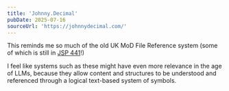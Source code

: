 ```yaml
---
title: 'Johnny.Decimal'
pubDate: 2025-07-16
sourceUrl: 'https://johnnydecimal.com/'
---
```


This reminds me so much of the old UK MoD File Reference system (some of which is still in [JSP 441](https://assets.publishing.service.gov.uk/media/5a82b0d240f0b62305b93d65/2017-02121.pdf)!)

I feel like systems such as these might have even more relevance in the age of LLMs, because they allow content and structures to be understood and referenced through a logical text-based system of symbols.
